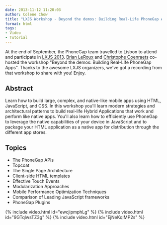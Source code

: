 ```yaml
---
date: 2013-11-12 11:20:03
author: Colene Chow
title: "LXJS Workshop - Beyond the demos: Building Real-Life PhoneGap Apps"
format: html
tags:
- Video
- Tutorial
---
```


At the end of September, the PhoneGap team travelled to Lisbon to attend and participate in [LXJS 2013](http://2013.lxjs.org). [Brian LeRoux](http://twitter.com/brianleroux) and [Christophe Coenraets](http://twitter.com/ccoenraets) co-hosted the workshop "Beyond the demos: Building Real-Life PhoneGap Apps". Thanks to the awesome LXJS organizers, we've got a recording from that workshop to share with you! Enjoy.

## Abstract

Learn how to build large, complex, and native-like mobile apps using HTML, JavaScript, and CSS. In this workshop you'll learn modern strategies and architectural patterns to build real-life Hybrid Applications that work and perform like native apps. You'll also learn how to efficiently use PhoneGap to leverage the native capabilities of your device in JavaScript and to package your HTML application as a native app for distribution through the different app stores.

## Topics

* The PhoneGap APIs
* Topcoat
* The Single Page Architecture
* Client-side HTML templates
* Effective Touch Events
* Modularization Approaches
* Mobile Performance Optimization Techniques
* Comparison of Leading JavaScript frameworks
* PhoneGap Plugins

{% include video.html id="ewcjipmphLg" %}
{% include video.html id="9GTqlwsTZ3g" %}
{% include video.html id="EjNeKqIMP2s" %}
